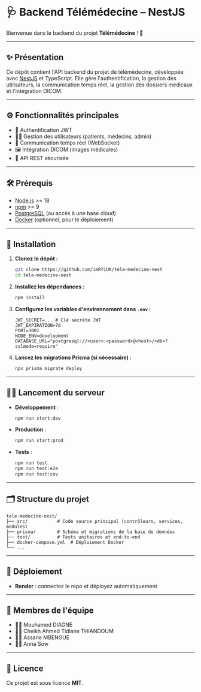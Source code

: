# 🩺 Backend Télémédecine – NestJS

Bienvenue dans le backend du projet **Télémédecine** ! 🚀

---

## ✨ Présentation

Ce dépôt contient l'API backend du projet de télémédecine, développée avec [NestJS](https://nestjs.com/) et TypeScript. Elle gère l'authentification, la gestion des utilisateurs, la communication temps réel, la gestion des dossiers médicaux et l'intégration DICOM.

---

## ⚙️ Fonctionnalités principales

- 🔐 Authentification JWT
- 👨‍⚕️ Gestion des utilisateurs (patients, médecins, admin)
- 💬 Communication temps réel (WebSocket)
- 🖼️ Intégration DICOM (images médicales)
- 🔗 API REST sécurisée

---

## 🛠️ Prérequis

- [Node.js](https://nodejs.org/) >= 18
- [npm](https://www.npmjs.com/) >= 9
- [PostgreSQL](https://www.postgresql.org/) (ou accès à une base cloud)
- [Docker](https://www.docker.com/) (optionnel, pour le déploiement)

---

## 🚀 Installation

1. **Clonez le dépôt :**
   ```bash
   git clone https://github.com/imRYiUK/tele-medecine-nest
   cd tele-medecine-nest
   ```
2. **Installez les dépendances :**
   ```bash
   npm install
   ```
3. **Configurez les variables d'environnement dans `.env` :**
   ```env
   JWT_SECRET=... # Clé secrète JWT
   JWT_EXPIRATION=7d
   PORT=3001
   NODE_ENV=development
   DATABASE_URL="postgresql://<user>:<password>@<host>/<db>?sslmode=require"
   ```
4. **Lancez les migrations Prisma (si nécessaire) :**
   ```bash
   npx prisma migrate deploy
   ```

---

## 🏃‍♂️ Lancement du serveur

- **Développement** :
  ```bash
  npm run start:dev
  ```
- **Production** :
  ```bash
  npm run start:prod
  ```
- **Tests** :
  ```bash
  npm run test
  npm run test:e2e
  npm run test:cov
  ```

---

## 🗂️ Structure du projet

```
tele-medecine-nest/
├── src/           # Code source principal (contrôleurs, services, modules)
├── prisma/        # Schéma et migrations de la base de données
├── test/          # Tests unitaires et end-to-end
├── docker-compose.yml  # Déploiement Docker
└── ...
```

---

## 🚢 Déploiement

- **Render** : connectez le repo et déployez automatiquement

---

## 👥 Membres de l'équipe

- 🧑‍💻 Mouhamed DIAGNE
- 🧑‍💻 Cheikh Ahmed Tidiane THIANDOUM
- 🧑‍💻 Assane MBENGUE
- 🧑‍💻 Anna Sow

---

## 📄 Licence

Ce projet est sous licence **MIT**.
